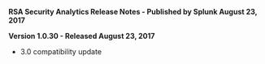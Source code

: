 **RSA Security Analytics Release Notes - Published by Splunk August 23, 2017**


**Version 1.0.30 - Released August 23, 2017**

* 3.0 compatibility update
